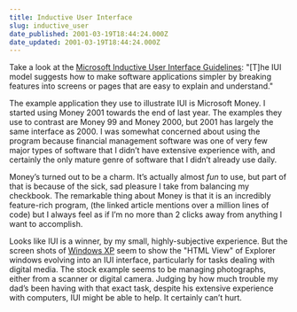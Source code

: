 ```yaml
---
title: Inductive User Interface
slug: inductive_user
date_published: 2001-03-19T18:44:24.000Z
date_updated: 2001-03-19T18:44:24.000Z
---
```


Take a look at the [Microsoft Inductive User Interface Guidelines](http://msdn.microsoft.com/library/techart/IUIGuidelines.htm): "[T]he IUI model suggests how to make software applications simpler by breaking features into screens or pages that are easy to explain and understand."

The example application they use to illustrate IUI is Microsoft Money. I started using Money 2001 towards the end of last year. The examples they use to contrast are Money 99 and Money 2000, but 2001 has largely the same interface as 2000. I was somewhat concerned about using the program because financial management software was one of very few major types of software that I didn’t have extensive experience with, and certainly the only mature genre of software that I didn’t already use daily.

Money’s turned out to be a charm. It’s actually almost *fun* to use, but part of that is because of the sick, sad pleasure I take from balancing my checkbook. The remarkable thing about Money is that it is an incredibly feature-rich program, (the linked article mentions over a million lines of code) but I always feel as if I’m no more than 2 clicks away from anything I want to accomplish.

Looks like IUI is a winner, by my small, highly-subjective experience. But the screen shots of [Windows XP](http://www.microsoft.com/windowsxp/) seem to show the "HTML View" of Explorer windows evolving into an IUI interface, particularly for tasks dealing with digital media. The stock example seems to be managing photographs, either from a scanner or digital camera. Judging by how much trouble my dad’s been having with that exact task, despite his extensive experience with computers, IUI might be able to help. It certainly can’t hurt.
